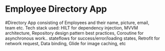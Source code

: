 # Employee Directory App
#Directory App consisting of Employees and their name, picture, email, team etc. 
Tech stack used: HILT for dependency injection, MVVM architecture, Repository design pattern best practices, Coroutine for asynchronous work.. stateflows for success/error/loading states, Retrofit for network request, Data binding, Glide for image caching, etc
